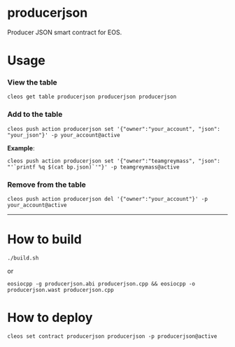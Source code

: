# producerjson

Producer JSON smart contract for EOS.

# Usage

### View the table

```
cleos get table producerjson producerjson producerjson
```

### Add to the table

```
cleos push action producerjson set '{"owner":"your_account", "json": "your_json"}' -p your_account@active
```

**Example**:
```
cleos push action producerjson set '{"owner":"teamgreymass", "json": "'`printf %q $(cat bp.json)`'"}' -p teamgreymass@active
```

### Remove from the table

```
cleos push action producerjson del '{"owner":"your_account"}' -p your_account@active
```


---

# How to build
```
./build.sh
```
or
```
eosiocpp -g producerjson.abi producerjson.cpp && eosiocpp -o producerjson.wast producerjson.cpp
```

# How to deploy

```
cleos set contract producerjson producerjson -p producerjson@active
```
